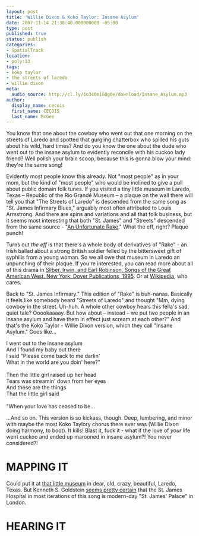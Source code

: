 ```yaml
---
layout: post
title: 'Willie Dixon & Koko Taylor: Insane Asylum'
date: 2007-11-14 21:38:40.000000000 -05:00
type: post
published: true
status: publish
categories:
- SpatialTrack
location:
- poly:13
tags:
- koko taylor
- the streets of laredo
- willie dixon
meta:
  audio_source: http://cl.ly/1o340m1G0g0e/download/Insane_Asylum.mp3
author:
  display_name: cecois
  first_name: CEÇOIS
  last_name: McGee
---
```



You know that one about the cowboy who went out that one morning on the streets of Laredo and spotted that gurgling chatterbox who spilled his guts about his wild, hard times? And do you know the one about the dude who went out to the insane asylum to evidently reconcile with his cuckoo lady friend? Well polish your brain scoop, because this is gonna blow your mind: they're the same song!

Evidently most people know this already. Not "most people" as in your mom, but the kind of "most people" who would be inclined to give a pull about public domain folk tunes. If you visited a tiny little museum in Laredo, Texas – Republic of the Rio Grandé Museum – a plaque on the wall there will tell you that "The Streets of Laredo" is descended from the same song as "St. James Infirmary Blues," arguably most often attributed to Louis Armstrong. And there are spins and variations and all that folk business, but it seems most interesting that both "St. James" and "Streets" descended from the same source - "<a href="http://www.folkways.si.edu/the-unfortunate-rake/american-folk-struggle-protest/music/album/smithsonian">An Unfortunate Rake</a>." What the eff, right? Plaque punch!

Turns out <em>the eff</em> is that there's a whole body of derivatives of "Rake" - an Irish ballad about a strong British soldier felled by the bittersweet gift of syphilis from a young woman. So we all owe that museum in Laredo an unpunching of their plaque. If you're interested, you can read more about all of this drama in <a href="http://worldcat.org/wcpa/oclc/32488027">Silber, Irwin, and Earl Robinson. Songs of the Great American West. New York: Dover Publications, 1995</a>. Or at <a href="http://en.wikipedia.org/wiki/Streets_of_Laredo_(song)">Wikipedia</a>, who cares.

Back to "St. James Infirmary." This edition of "Rake" is buh-nanas. Basically it feels like somebody heard "Streets of Laredo" and thought "Mm, dying cowboy in the street. Uh-huh. A whole other cowboy hears this fella's sad, quiet tale? Ooookaaaay. But how about – instead – we put two people in an insane asylum and have them in effect just scream at each other?" And that's the Koko Taylor - Willie Dixon version, which they call "Insane Asylum." Goes like...

<div class="lyrics">
I went out to the insane asylum<br />
And I found my baby out there<br />
I said "Please come back to me darlin'<br />
What in the world are you doin' here?"<br />
<br />
Then the little girl raised up her head<br />
Tears was streamin' down from her eyes<br />
And these are the things<br />
That the little girl said<br />
<br />
"When your love has ceased to be...</div>

...And so on. This version is so kickass, though. Deep, lumbering, and minor with maybe the most Koko Taylory chorus there ever was (Willie Dixon doing harmony, to boot). It kills! Blast it, fuck it - what if the love of <em>your</em> life went cuckoo and ended up marooned in insane asylum?! You never considered?!

# MAPPING IT
  Could put it at <a href="http://www.openstreetmap.org/node/368164994">that little museum</a> in dear, old, crazy, beautiful, Laredo, Texas. But Kenneth S. Goldstein <a href="http://media.smithsonianfolkways.org/liner_notes/folkways/FW03805.pdf">seems pretty certain</a> that the St. James Hospital in most iterations of this song is modern-day "St. James' Palace" in London.

# HEARING IT
<!-- <iframe src="https://embed.spotify.com/?uri=spotify%3Atrack%3A3fC84UOfPJGVoKF4bxB2M9" width="400" height="180" frameborder="0" allowtransparency="true"></iframe> -->